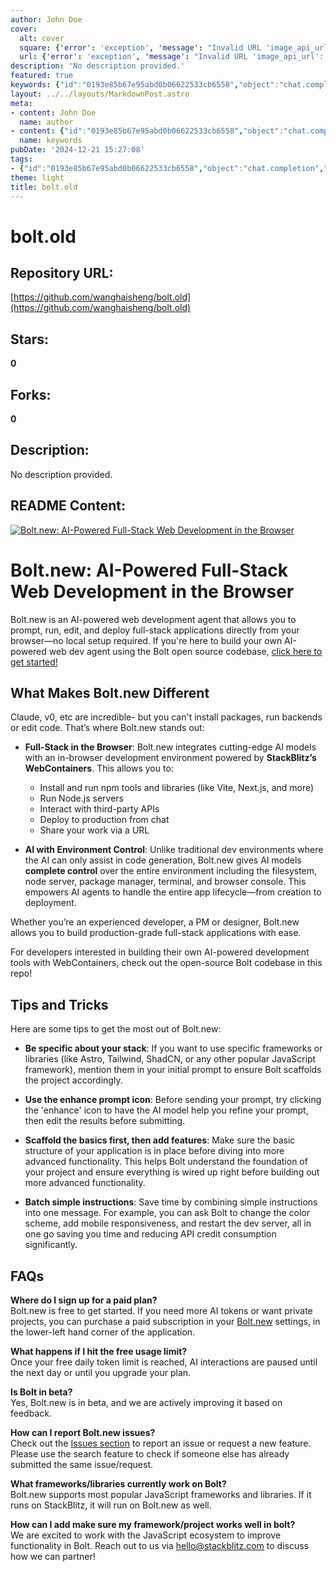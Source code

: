 ```yaml
---
author: John Doe
cover:
  alt: cover
  square: {'error': 'exception', 'message': "Invalid URL 'image_api_url': No scheme supplied. Perhaps you meant https://image_api_url?"}
  url: {'error': 'exception', 'message': "Invalid URL 'image_api_url': No scheme supplied. Perhaps you meant https://image_api_url?"}
description: 'No description provided.'
featured: true
keywords: {"id":"0193e85b67e95abd0b06622533cb6558","object":"chat.completion","created":1734770124,"model":"Qwen/Qwen2.5-7B-Instruct","choices":[{"index":0,"message":{"role":"assistant","content":"### Keywords:\n- Bolt.new\n- AI-powered\n- Full-stack web development\n- Browser\n- StackBlitz\n- WebContainers\n- npm tools and libraries\n- Node.js servers\n- Third-party APIs\n- Deployment\n- Environment control\n- Open-source\n- StackBlitz\n- Codebase\n- Tips and Tricks\n- FAQs\n- JavaScript frameworks\n- Libraries\n- Production-grade applications\n\n### Tags:\n#AI #WebDevelopment #FullStack #BrowserDevelopment #StackBlitz #CodingTools #OpenSource #JavaScript #AppDevelopment #EnvironmentControl #ProductionReady #TipsAndTricks #FrequentlyAskedQuestions #Tech #DeveloperTools"},"finish_reason":"stop"}],"usage":{"prompt_tokens":915,"completion_tokens":135,"total_tokens":1050},"system_fingerprint":""}
layout: ../../layouts/MarkdownPost.astro
meta:
- content: John Doe
  name: author
- content: {"id":"0193e85b67e95abd0b06622533cb6558","object":"chat.completion","created":1734770124,"model":"Qwen/Qwen2.5-7B-Instruct","choices":[{"index":0,"message":{"role":"assistant","content":"### Keywords:\n- Bolt.new\n- AI-powered\n- Full-stack web development\n- Browser\n- StackBlitz\n- WebContainers\n- npm tools and libraries\n- Node.js servers\n- Third-party APIs\n- Deployment\n- Environment control\n- Open-source\n- StackBlitz\n- Codebase\n- Tips and Tricks\n- FAQs\n- JavaScript frameworks\n- Libraries\n- Production-grade applications\n\n### Tags:\n#AI #WebDevelopment #FullStack #BrowserDevelopment #StackBlitz #CodingTools #OpenSource #JavaScript #AppDevelopment #EnvironmentControl #ProductionReady #TipsAndTricks #FrequentlyAskedQuestions #Tech #DeveloperTools"},"finish_reason":"stop"}],"usage":{"prompt_tokens":915,"completion_tokens":135,"total_tokens":1050},"system_fingerprint":""}
  name: keywords
pubDate: '2024-12-21 15:27:08'
tags:
- {"id":"0193e85b67e95abd0b06622533cb6558","object":"chat.completion","created":1734770124,"model":"Qwen/Qwen2.5-7B-Instruct","choices":[{"index":0,"message":{"role":"assistant","content":"### Keywords:\n- Bolt.new\n- AI-powered\n- Full-stack web development\n- Browser\n- StackBlitz\n- WebContainers\n- npm tools and libraries\n- Node.js servers\n- Third-party APIs\n- Deployment\n- Environment control\n- Open-source\n- StackBlitz\n- Codebase\n- Tips and Tricks\n- FAQs\n- JavaScript frameworks\n- Libraries\n- Production-grade applications\n\n### Tags:\n#AI #WebDevelopment #FullStack #BrowserDevelopment #StackBlitz #CodingTools #OpenSource #JavaScript #AppDevelopment #EnvironmentControl #ProductionReady #TipsAndTricks #FrequentlyAskedQuestions #Tech #DeveloperTools"},"finish_reason":"stop"}],"usage":{"prompt_tokens":915,"completion_tokens":135,"total_tokens":1050},"system_fingerprint":""}
theme: light
title: bolt.old
---
```


# bolt.old

## Repository URL: 
[https://github.com/wanghaisheng/bolt.old](https://github.com/wanghaisheng/bolt.old)

## Stars: 
**0**

## Forks: 
**0**

## Description: 
No description provided.

## README Content: 
[![Bolt.new: AI-Powered Full-Stack Web Development in the Browser](./public/social_preview_index.jpg)](https://bolt.new)

# Bolt.new: AI-Powered Full-Stack Web Development in the Browser

Bolt.new is an AI-powered web development agent that allows you to prompt, run, edit, and deploy full-stack applications directly from your browser—no local setup required. If you're here to build your own AI-powered web dev agent using the Bolt open source codebase, [click here to get started!](./CONTRIBUTING.md)

## What Makes Bolt.new Different

Claude, v0, etc are incredible- but you can't install packages, run backends or edit code. That’s where Bolt.new stands out:

- **Full-Stack in the Browser**: Bolt.new integrates cutting-edge AI models with an in-browser development environment powered by **StackBlitz’s WebContainers**. This allows you to:
  - Install and run npm tools and libraries (like Vite, Next.js, and more)
  - Run Node.js servers
  - Interact with third-party APIs
  - Deploy to production from chat
  - Share your work via a URL

- **AI with Environment Control**: Unlike traditional dev environments where the AI can only assist in code generation, Bolt.new gives AI models **complete control** over the entire  environment including the filesystem, node server, package manager, terminal, and browser console. This empowers AI agents to handle the entire app lifecycle—from creation to deployment.

Whether you’re an experienced developer, a PM or designer, Bolt.new allows you to build production-grade full-stack applications with ease.

For developers interested in building their own AI-powered development tools with WebContainers, check out the open-source Bolt codebase in this repo!

## Tips and Tricks

Here are some tips to get the most out of Bolt.new:

- **Be specific about your stack**: If you want to use specific frameworks or libraries (like Astro, Tailwind, ShadCN, or any other popular JavaScript framework), mention them in your initial prompt to ensure Bolt scaffolds the project accordingly.

- **Use the enhance prompt icon**: Before sending your prompt, try clicking the 'enhance' icon to have the AI model help you refine your prompt, then edit the results before submitting.

- **Scaffold the basics first, then add features**: Make sure the basic structure of your application is in place before diving into more advanced functionality. This helps Bolt understand the foundation of your project and ensure everything is wired up right before building out more advanced functionality.

- **Batch simple instructions**: Save time by combining simple instructions into one message. For example, you can ask Bolt to change the color scheme, add mobile responsiveness, and restart the dev server, all in one go saving you time and reducing API credit consumption significantly.

## FAQs

**Where do I sign up for a paid plan?**  
Bolt.new is free to get started. If you need more AI tokens or want private projects, you can purchase a paid subscription in your [Bolt.new](https://bolt.new) settings, in the lower-left hand corner of the application. 

**What happens if I hit the free usage limit?**  
Once your free daily token limit is reached, AI interactions are paused until the next day or until you upgrade your plan.

**Is Bolt in beta?**  
Yes, Bolt.new is in beta, and we are actively improving it based on feedback.

**How can I report Bolt.new issues?**  
Check out the [Issues section](https://github.com/stackblitz/bolt.new/issues) to report an issue or request a new feature. Please use the search feature to check if someone else has already submitted the same issue/request.

**What frameworks/libraries currently work on Bolt?**  
Bolt.new supports most popular JavaScript frameworks and libraries. If it runs on StackBlitz, it will run on Bolt.new as well.

**How can I add make sure my framework/project works well in bolt?**  
We are excited to work with the JavaScript ecosystem to improve functionality in Bolt. Reach out to us via [hello@stackblitz.com](mailto:hello@stackblitz.com) to discuss how we can partner!

